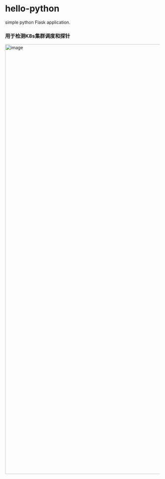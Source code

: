 # hello-python
simple python Flask application.
### 用于检测K8s集群调度和探针
<img width="1394" alt="image" src="https://github.com/AIMWLI/k8s-python-app/assets/31265254/ebe04f68-bf7b-45d4-9907-7b18302665c0">
